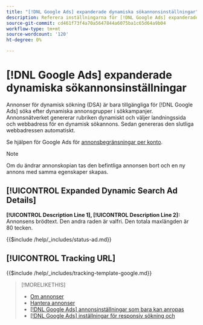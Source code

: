 ```yaml
---
title: "[!DNL Google Ads] expanderade dynamiska sökannonsinställningar"
description: Referera inställningarna för [!DNL Google Ads] expanderade dynamiska sökannonser.
source-git-commit: cd461f73f4a70a5647844a6075ba1c65d64a9b04
workflow-type: tm+mt
source-wordcount: '120'
ht-degree: 0%

---
```


# [!DNL Google Ads] expanderade dynamiska sökannonsinställningar

Annonser för dynamisk sökning (DSA) är bara tillgängliga för [!DNL Google Ads] söka efter dynamiska annonsgrupper i sökkampanjer. Annonsnätverket genererar rubriken dynamiskt och väljer landningssida och webbadress för en dynamisk sökannons. Sedan genereras den slutliga webbadressen automatiskt.

Se hjälpen för Google Ads för [annonsbegränsningar per konto](https://support.google.com/google-ads/answer/6372658?hl=en).

>[!NOTE]
>
>Om du ändrar annonskopian tas den befintliga annonsen bort och en ny annons med samma egenskaper skapas.

## [!UICONTROL Expanded Dynamic Search Ad Details]

**[!UICONTROL Description Line 1], [!UICONTROL Description Line 2]:** Annonsens brödtext. Den andra raden är valfri. Den totala maxlängden är 80 tecken.

<!-- **[!UICONTROL Status]:** -->

{{$include /help/_includes/status-ad.md}}

## [!UICONTROL Tracking URL]

<!-- **[!UICONTROL Tracking Template]:** -->

{{$include /help/_includes/tracking-template-google.md}}

>[!MORELIKETHIS]
>
>* [Om annonser](ad-about.md)
>* [Hantera annonser](ad-manage.md)
>* [[!DNL Google Ads] annonsinställningar som bara kan anropas](ad-settings-google-call.md)
>* [[!DNL Google Ads] inställningar för responsiv sökning och](ad-settings-google-rsa.md)


